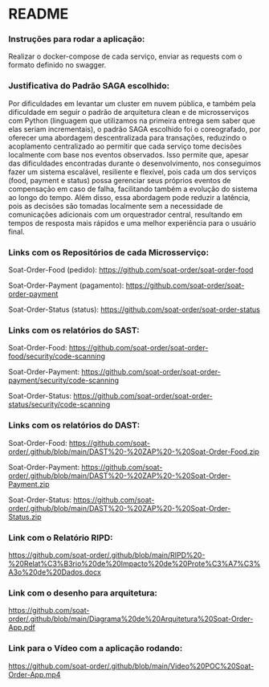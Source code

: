 # README

### Instruções para rodar a aplicação:
Realizar o docker-compose de cada serviço, enviar as requests com o formato definido no swagger. 

### Justificativa do Padrão SAGA escolhido:
Por dificuldades em levantar um cluster em nuvem pública, e também pela dificuldade em seguir o padrão de arquitetura clean e de microsserviços com Python (linguagem que utilizamos na primeira entrega sem saber que elas seriam incrementais), o padrão SAGA escolhido foi o coreografado, por oferecer uma abordagem descentralizada para transações, reduzindo o acoplamento centralizado ao permitir que cada serviço tome decisões localmente com base nos eventos observados. Isso permite que, apesar das dificuldades encontradas durante o desenvolvimento, nos conseguimos fazer um sistema escalável, resiliente e flexível, pois cada um dos serviços (food, payment e status) possa gerenciar seus próprios eventos de compensação em caso de falha, facilitando também a evolução do sistema ao longo do tempo. Além disso, essa abordagem pode reduzir a latência, pois as decisões são tomadas localmente sem a necessidade de comunicações adicionais com um orquestrador central, resultando em tempos de resposta mais rápidos e uma melhor experiência para o usuário final.

### Links com os Repositórios de cada Microsserviço:
Soat-Order-Food (pedido): https://github.com/soat-order/soat-order-food

Soat-Order-Payment (pagamento): https://github.com/soat-order/soat-order-payment

Soat-Order-Status (status): https://github.com/soat-order/soat-order-status

### Links com os relatórios do SAST:
Soat-Order-Food: https://github.com/soat-order/soat-order-food/security/code-scanning

Soat-Order-Payment: https://github.com/soat-order/soat-order-payment/security/code-scanning

Soat-Order-Status: https://github.com/soat-order/soat-order-status/security/code-scanning

### Links com os relatórios do DAST:
Soat-Order-Food: https://github.com/soat-order/.github/blob/main/DAST%20-%20ZAP%20-%20Soat-Order-Food.zip

Soat-Order-Payment: https://github.com/soat-order/.github/blob/main/DAST%20-%20ZAP%20-%20Soat-Order-Payment.zip

Soat-Order-Status: https://github.com/soat-order/.github/blob/main/DAST%20-%20ZAP%20-%20Soat-Order-Status.zip

### Link com o Relatório RIPD: 
https://github.com/soat-order/.github/blob/main/RIPD%20-%20Relat%C3%B3rio%20de%20Impacto%20de%20Prote%C3%A7%C3%A3o%20de%20Dados.docx

### Link com o desenho para arquitetura:
https://github.com/soat-order/.github/blob/main/Diagrama%20de%20Arquitetura%20Soat-Order-App.pdf

### Link para o Vídeo com a aplicação rodando:
https://github.com/soat-order/.github/blob/main/Video%20POC%20Soat-Order-App.mp4
